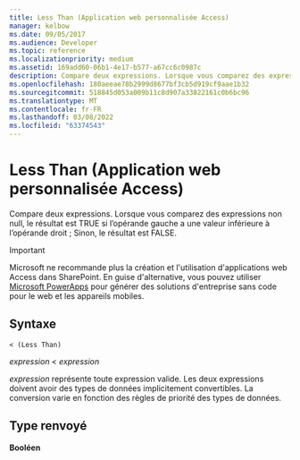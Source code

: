 ```yaml
---
title: Less Than (Application web personnalisée Access)
manager: kelbow
ms.date: 09/05/2017
ms.audience: Developer
ms.topic: reference
ms.localizationpriority: medium
ms.assetid: 169add60-06b1-4e17-b577-a67cc6c0987c
description: Compare deux expressions. Lorsque vous comparez des expressions non null, le résultat est TRUE si l’opérande gauche a une valeur inférieure à l’opérande droit ; Sinon, le résultat est FALSE.
ms.openlocfilehash: 180aeeae78b2999d8677bf3cb5d919cf9aae1b32
ms.sourcegitcommit: 518845d053a009b11c8d907a33822161c0b6bc96
ms.translationtype: MT
ms.contentlocale: fr-FR
ms.lasthandoff: 03/08/2022
ms.locfileid: "63374543"
---
```

# <a name="less-than-access-custom-web-app"></a>Less Than (Application web personnalisée Access)

Compare deux expressions. Lorsque vous comparez des expressions non null, le résultat est TRUE si l’opérande gauche a une valeur inférieure à l’opérande droit ; Sinon, le résultat est FALSE.
  
> [!IMPORTANT]
> Microsoft ne recommande plus la création et l'utilisation d'applications web Access dans SharePoint. En guise d'alternative, vous pouvez utiliser [Microsoft PowerApps](https://powerapps.microsoft.com/) pour générer des solutions d'entreprise sans code pour le web et les appareils mobiles. 
  
## <a name="syntax"></a>Syntaxe

`< (Less Than)`

*expression*  \< *expression* 
  
*expression*  représente toute expression valide. Les deux expressions doivent avoir des types de données implicitement convertibles. La conversion varie en fonction des règles de priorité des types de données. 
  
## <a name="return-type"></a>Type renvoyé

**Booléen**
  

